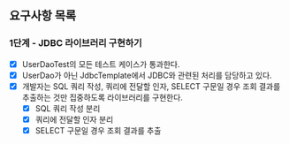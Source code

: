 
## 요구사항 목록

### 1단계 - JDBC 라이브러리 구현하기

- [x] UserDaoTest의 모든 테스트 케이스가 통과한다.
- [x] UserDao가 아닌 JdbcTemplate에서 JDBC와 관련된 처리를 담당하고 있다.
- [x] 개발자는 SQL 쿼리 작성, 쿼리에 전달할 인자, SELECT 구문일 경우 조회 결과를 추출하는 것만 집중하도록 라이브러리를 구현한다.
  - [x] SQL 쿼리 작성 분리
  - [x] 쿼리에 전달할 인자 분리
  - [x] SELECT 구문일 경우 조회 결과를 추출
